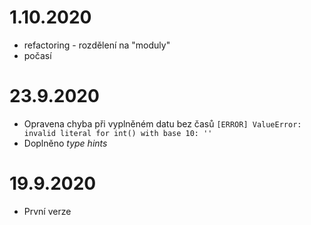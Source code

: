 # 1.10.2020
* refactoring - rozdělení na "moduly"
* počasí

# 23.9.2020
* Opravena chyba při vyplněném datu bez časů `[ERROR] ValueError: invalid literal for int() with base 10: ''`
* Doplněno _type hints_

# 19.9.2020
* První verze